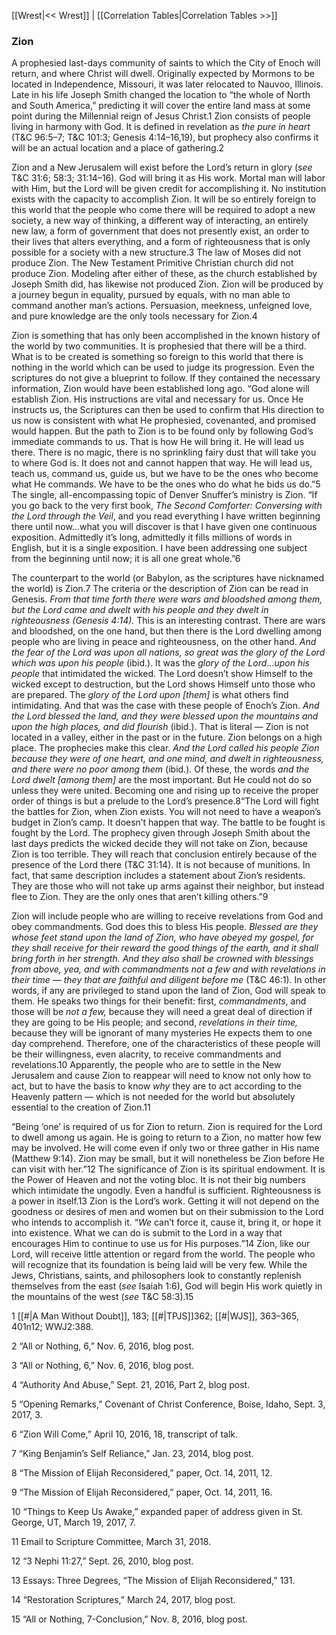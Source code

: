 [[Wrest|<< Wrest]]  |  [[Correlation Tables|Correlation Tables >>]]

### Zion
A prophesied last-days community of saints to which the City of Enoch will return, and where Christ will dwell. Originally expected by Mormons to be located in Independence, Missouri, it was later relocated to Nauvoo, Illinois. Late in his life Joseph Smith changed the location to “the whole of North and South America,” predicting it will cover the entire land mass at some point during the Millennial reign of Jesus Christ.1 Zion consists of people living in harmony with God. It is defined in revelation as *the pure in heart* (T&C 96:5–7; T&C 101:3; Genesis 4:14–16,19), but prophecy also confirms it will be an actual location and a place of gathering.2

Zion and a New Jerusalem will exist before the Lord’s return in glory (*see* T&C 31:6; 58:3; 31:14–16). God will bring it as His work. Mortal man will labor with Him, but the Lord will be given credit for accomplishing it. No institution exists with the capacity to accomplish Zion. It will be so entirely foreign to this world that the people who come there will be required to adopt a new society, a new way of thinking, a different way of interacting, an entirely new law, a form of government that does not presently exist, an order to their lives that alters everything, and a form of righteousness that is only possible for a society with a new structure.3 The law of Moses did not produce Zion. The New Testament Primitive Christian church did not produce Zion. Modeling after either of these, as the church established by Joseph Smith did, has likewise not produced Zion. Zion will be produced by a journey begun in equality, pursued by equals, with no man able to command another man’s actions. Persuasion, meekness, unfeigned love, and pure knowledge are the only tools necessary for Zion.4

Zion is something that has only been accomplished in the known history of the world by two communities. It is prophesied that there will be a third. What is to be created is something so foreign to this world that there is nothing in the world which can be used to judge its progression. Even the scriptures do not give a blueprint to follow. If they contained the necessary information, Zion would have been established long ago. “God alone will establish Zion. His instructions are vital and necessary for us. Once He instructs us, the Scriptures can then be used to confirm that His direction to us now is consistent with what He prophesied, covenanted, and promised would happen. But the path to Zion is to be found only by following God’s immediate commands to us. That is how He will bring it. He will lead us there. There is no magic, there is no sprinkling fairy dust that will take you to where God is. It does not and cannot happen that way. He will lead us, teach us, command us, guide us, but we have to be the ones who become what He commands. We have to be the ones who do what he bids us do.”5 The single, all-encompassing topic of Denver Snuffer’s ministry is Zion. “If you go back to the very first book, *The Second Comforter: Conversing with the Lord through the Veil*, and you read everything I have written beginning there until now…what you will discover is that I have given one continuous exposition. Admittedly it’s long, admittedly it fills millions of words in English, but it is a single exposition. I have been addressing one subject from the beginning until now; it is all one great whole.”6

The counterpart to the world (or Babylon, as the scriptures have nicknamed the world) is Zion.7 The criteria or the description of Zion can be read in Genesis. *From that time forth there were wars and bloodshed among them, but the Lord came and dwelt with his people and they dwelt in righteousness *(Genesis 4:14)*.* This is an interesting contrast. There are wars and bloodshed, on the one hand, but then there is the Lord dwelling among people who are living in peace and righteousness, on the other hand. *And the fear of the Lord was upon all nations, so great was the glory of the Lord which was upon his people* (ibid.). It was the *glory of the Lord*…*upon his people* that intimidated the wicked. The Lord doesn’t show Himself to the wicked except to destruction, but the Lord shows Himself unto those who are prepared. The *glory of the Lord upon [them]* is what others find intimidating. And that was the case with these people of Enoch’s Zion. *And the Lord blessed the land, and they were blessed upon the mountains and upon the high places, and did flourish* (ibid.). That is literal — Zion is not located in a valley, either in the past or in the future. Zion belongs on a high place. The prophecies make this clear. *And the Lord called his people Zion because they were of one heart, and one mind, and dwelt in righteousness, and there were no poor among them* (ibid.). Of these, the words *and the Lord dwelt [among them]* are the most important. But He could not do so unless they were united. Becoming one and rising up to receive the proper order of things is but a prelude to the Lord’s presence.8“The Lord will fight the battles for Zion, when Zion exists. You will not need to have a weapon’s budget in Zion’s camp. It doesn’t happen that way. The battle to be fought is fought by the Lord. The prophecy given through Joseph Smith about the last days predicts the wicked decide they will not take on Zion, because Zion is too terrible. They will reach that conclusion entirely because of the presence of the Lord there (T&C 31:14). It is not because of munitions. In fact, that same description includes a statement about Zion’s residents. They are those who will not take up arms against their neighbor, but instead flee to Zion. They are the only ones that aren’t killing others.”9

Zion will include people who are willing to receive revelations from God and obey commandments. God does this to bless His people. *Blessed are they whose feet stand upon the land of Zion, who have obeyed my gospel, for they shall receive for their reward the good things of the earth, and it shall bring forth in her strength. And they also shall be crowned with blessings from above, yea, and with commandments not a few and with revelations in their time — they that are faithful and diligent before me* (T&C 46:1). In other words, if any are privileged to stand upon the land of Zion, God will speak to them. He speaks two things for their benefit: first, *commandments*, and those will be *not a few,* because they will need a great deal of direction if they are going to be His people; and second, *revelations in their time,* because they will be ignorant of many mysteries He expects them to one day comprehend. Therefore, one of the characteristics of these people will be their willingness, even alacrity, to receive commandments and revelations.10 Apparently, the people who are to settle in the New Jerusalem and cause Zion to reappear will need to know not only how to act, but to have the basis to know *why* they are to act according to the Heavenly pattern — which is not needed for the world but absolutely essential to the creation of Zion.11

“Being ‘one’ is required of us for Zion to return. Zion is required for the Lord to dwell among us again. He is going to return to a Zion, no matter how few may be involved. He will come even if only two or three gather in His name (Matthew 9:14). Zion may be small, but it will nonetheless be Zion before He can visit with her.”12 The significance of Zion is its spiritual endowment. It is the Power of Heaven and not the voting bloc. It is not their big numbers which intimidate the ungodly. Even a handful is sufficient. Righteousness is a power in itself.13 Zion is the Lord’s work. Getting it will not depend on the goodness or desires of men and women but on their submission to the Lord who intends to accomplish it. “*We* can’t force it, cause it, bring it, or hope it into existence. What we can do is submit to the Lord in a way that encourages Him to continue to use us for His purposes.”14 Zion, like our Lord, will receive little attention or regard from the world. The people who will recognize that its foundation is being laid will be very few. While the Jews, Christians, saints, and philosophers look to constantly replenish themselves from the east (*see* Isaiah 1:6), God will begin His work quietly in the mountains of the west (*see* T&C 58:3).15



1
[[#|A Man Without Doubt]], 183; [[#|TPJS]]362; [[#|WJS]], 363–365, 401n12; WWJ2:388.


2 “All or Nothing, 6,” Nov. 6, 2016, blog post.


3 “All or Nothing, 6,” Nov. 6, 2016, blog post.


4 “Authority And Abuse,” Sept. 21, 2016, Part 2, blog post.


5 “Opening Remarks,” Covenant of Christ Conference, Boise, Idaho, Sept. 3, 2017, 3.


6 “Zion Will Come,” April 10, 2016, 18, transcript of talk.


7 “King Benjamin’s Self Reliance,” Jan. 23, 2014, blog post.


8 “The Mission of Elijah Reconsidered,” paper, Oct. 14, 2011, 12.


9 “The Mission of Elijah Reconsidered,” paper, Oct. 14, 2011, 16.


10 “Things to Keep Us Awake,” expanded paper of address given in St. George, UT, March 19, 2017, 7.


11 Email to Scripture Committee, March 31, 2018.


12 “3 Nephi 11:27,” Sept. 26, 2010, blog post.


13 Essays: Three Degrees, “The Mission of Elijah Reconsidered,” 131.


14 “Restoration Scriptures,” March 24, 2017, blog post.


15 “All or Nothing, 7-Conclusion,” Nov. 8, 2016, blog post.